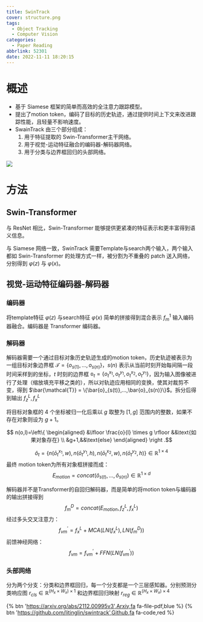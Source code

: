```yaml
---
title: SwinTrack
cover: structure.png
tags:
  - Object Tracking
  - Computer Vision
categories:
  - Paper Reading
abbrlink: 52301
date: 2022-11-11 18:20:15
---
```

# 概述
- 基于 Siamese 框架的简单而高效的全注意力跟踪模型。
- 提出了motion token，编码了目标的历史轨迹，通过提供时间上下文来改进跟踪性能，且轻量不影响速度。
- SwainTrack 由三个部分组成：
    1. 用于特征提取的 Swin-Transformer主干网络。
    2. 用于视觉-运动特征融合的编码器-解码器网络。
    3. 用于分类与边界框回归的头部网络。

![](structure.png)
# 方法
## Swin-Transformer
与 ResNet 相比，Swin-Transformer 能够提供更紧凑的特征表示和更丰富得到语义信息。

与 Siamese 网络一致，SwinTrack 需要Template与search两个输入，两个输入都如 Swin-Transformer 的处理方式一样，被分割为不重叠的 patch 送入网络，分别得到 $\varphi(z)$ 与 $\varphi(x)$。

## 视觉-运动特征编码器-解码器
### 编码器
将template特征 $\varphi(z)$ 与search特征 $\varphi(x)$ 简单的拼接得到混合表示 $f^1_m$ 输入编码器融合。编码器是 Transformer 编码器。
### 解码器
解码器需要一个通过目标对象历史轨迹生成的motion token，历史轨迹被表示为一组目标对象边界框 $\mathcal{T} = \{o_{s(1)},...,o_{s(n)}\}$，$s(n)$ 表示从当前时刻开始每间隔一段时间采样到的坐标，$t$ 时刻的边界框 $\mathbb{o}_t=\{o^{x_1}_t,o^{y_1}_t,o^{x_2}_t,o^{y_1}_t\}$，因为输入图像被进行了处理（缩放填充平移之类的），所以对轨迹应用相同的变换，使其对裁剪不变，得到 $\bar{\mathcal{T}} = \{\bar{o}_{s(t)},...,\bar{o}_{s(n)}\}$。拆分后得到输出 $f^L_z,f^L_x$

将目标对象框的 4 个坐标被归一化后乘以 $g$ 取整为 $[1,g]$ 范围内的整数，如果不存在对象则设为 $g+1$。

$$ n(o,l)=\left\{
\begin{aligned}
&\lfloor \frac{o}{l} \times g \rfloor &&\text{如果对象存在} \\
&g+1,&&\text{else}
\end{aligned}
\right .$$

$$ \hat{o}_t = \{n(\bar{o}^{x_1}_t,w),n(\bar{o}^{y_1}_t,h),n(\bar{o}^{x_2}_t,w),n(\bar{o}^{y_2}_t,h)\} \in \mathbb{R}^{1 \times 4}$$
最终 motion token为所有对象框拼接而成：
$$ E_{motion} = concat(\hat{o}_{s(t)},...,\hat{o}_{s(n)}) \in \mathbb{R}^{1 \times d}$$

解码器并不是Transformer的自回归解码器，而是简单的将motion token与编码器的输出拼接得到
$$ f^D_m = concat(E_{motion},f^L_z,f^L_x) $$
经过多头交叉注意力：
$$ f^\prime_{vm} = f^L_x + MCA(LN(f^L_x),LN(f^D_m)) $$
前馈神经网络：
$$ f_{vm} = f^\prime_{vm} + FFN(LN(f^\prime_{vm})) $$

### 头部网络
分为两个分支：分类和边界框回归，每一个分支都是一个三层感知器。分别预测分类响应图 $r_{cls} \in \mathbb{R}^{(H_x \times W_x) \times 1}$ 和边界框回归映射 $r_{reg} \in \mathbb{R}^{(H_x \times W_x) \times 4}$

{% btn 'https://arxiv.org/abs/2112.00995v3',Arxiv,fa fa-file-pdf,blue %}
{% btn 'https://github.com/litinglin/swintrack',Github,fa fa-code,red %}
